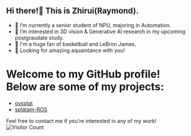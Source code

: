 ## Hi there!👋 This is Zhirui(Raymond).
- 🔭 I’m currently a senior student of NPU, majoring in Automation.
- 🌱 I’m interested in 3D vision & Generative AI research in my upcoming postgraudate study.
- 🏀 I'm a huge fan of basketball and LeBron James.
- 🥰 Looking for amazing aquaintance with you!
# Welcome to my GitHub profile! Below are some of my projects:
- [ovsplat](https://github.com/Zhirui86/OVSplat)
- [splatam-ROS](https://github.com/Zhirui86/Splatam-ROS)

Feel free to contact me if you're interested in any of my work!
![Visitor Count](https://visitor-badge.glitch.me/badge?page_id=Zhirui86.Zhirui86)




<!--
**Zhirui86/zhirui86** is a ✨ _special_ ✨ repository because its `README.md` (this file) appears on your GitHub profile.

Here are some ideas to get you started:

- 🔭 I’m currently working on ...
- 🌱 I’m currently learning ...
- 👯 I’m looking to collaborate on ...
- 🤔 I’m looking for help with ...
- 💬 Ask me about ...
- 📫 How to reach me: ...
- 😄 Pronouns: ...
- ⚡ Fun fact: ...
-->
